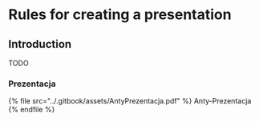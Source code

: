 # Rules for creating a presentation

## Introduction

TODO

### Prezentacja

{% file src="../.gitbook/assets/AntyPrezentacja.pdf" %}
Anty-Prezentacja
{% endfile %}
